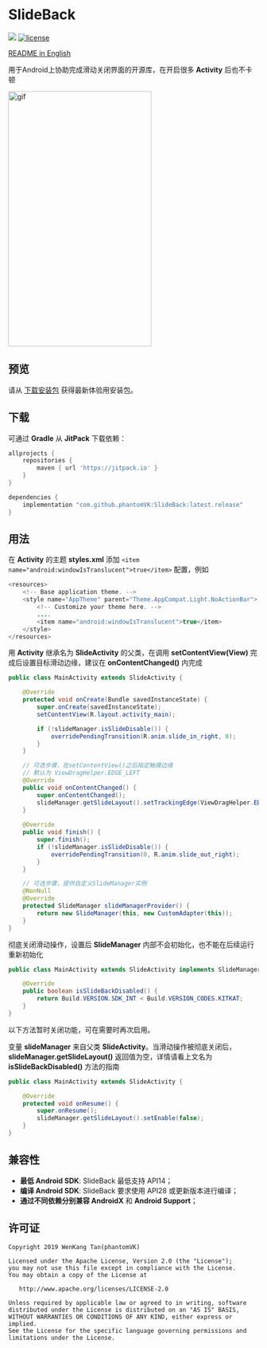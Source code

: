 SlideBack
=========

[![](https://jitpack.io/v/phantomVK/SlideBack.svg)](https://jitpack.io/#phantomVK/SlideBack) [![license](https://img.shields.io/badge/License-Apache2.0-brightgreen)](https://github.com/phantomVK/SlideBack/blob/master/LICENSE)

[README in English](./README.md)

用于Android上协助完成滑动关闭界面的开源库，在开启很多 __Activity__ 后也不卡顿

<img src="https://j.gifs.com/xn8gqB.gif" alt="gif" width="288" height="512" style="display: inline;"/>



预览
----------
请从 [下载安装包](./static/SlideBack_release.apk) 获得最新体验用安装包。



下载
-----------
可通过 __Gradle__ 从 __JitPack__ 下载依赖：

```groovy
allprojects {
    repositories {
        maven { url 'https://jitpack.io' }
    }
}

dependencies {
    implementation "com.github.phantomVK:SlideBack:latest.release"
}
```


用法
-------

在 __Activity__ 的主题 __styles.xml__ 添加 `<item name="android:windowIsTranslucent">true</item>` 配置，例如

```java
<resources>
    <!-- Base application theme. -->
    <style name="AppTheme" parent="Theme.AppCompat.Light.NoActionBar">
        <!-- Customize your theme here. -->
        ....
        <item name="android:windowIsTranslucent">true</item>
    </style>
</resources>
```

用 __Activity__ 继承名为 __SlideActivity__ 的父类，在调用 __setContentView(View)__ 完成后设置目标滑动边缘，建议在 __onContentChanged()__ 内完成

```java
public class MainActivity extends SlideActivity {

    @Override
    protected void onCreate(Bundle savedInstanceState) {
        super.onCreate(savedInstanceState);
        setContentView(R.layout.activity_main);

        if (!slideManager.isSlideDisable()) {
            overridePendingTransition(R.anim.slide_in_right, 0);
        }
    }

    // 可选步骤，在setContentView()之后指定触摸边缘
    // 默认为 ViewDragHelper.EDGE_LEFT
    @Override
    public void onContentChanged() {
        super.onContentChanged();
        slideManager.getSlideLayout().setTrackingEdge(ViewDragHelper.EDGE_RIGHT);
    }
    
    @Override
    public void finish() {
        super.finish();
        if (!slideManager.isSlideDisable()) {
            overridePendingTransition(0, R.anim.slide_out_right);
        }
    }

    // 可选步骤，提供自定义SlideManager实例
    @NonNull
    @Override
    protected SlideManager slideManagerProvider() {
        return new SlideManager(this, new CustomAdapter(this));
    }
}
```

彻底关闭滑动操作，设置后 __SlideManager__ 内部不会初始化，也不能在后续运行重新初始化

```java
public class MainActivity extends SlideActivity implements SlideManager.Conductor{

    @Override
    public boolean isSlideBackDisabled() {
        return Build.VERSION.SDK_INT < Build.VERSION_CODES.KITKAT;
    }
}
```

以下方法暂时关闭功能，可在需要时再次启用。

变量 __slideManager__ 来自父类 __SlideActivity__。当滑动操作被彻底关闭后，__slideManager.getSlideLayout()__ 返回值为空，详情请看上文名为 __isSlideBackDisabled()__ 方法的指南

```java
public class MainActivity extends SlideActivity {

    @Override
    protected void onResume() {
        super.onResume();
        slideManager.getSlideLayout().setEnable(false);
    }
}
```



兼容性
-------------

* **最低 Android SDK**: SlideBack 最低支持 API14；
* **编译 Android SDK**: SlideBack 要求使用 API28 或更新版本进行编译；
* **通过不同依赖分别兼容 AndroidX** 和 **Android Support**；



许可证
--------

```
Copyright 2019 WenKang Tan(phantomVK)

Licensed under the Apache License, Version 2.0 (the "License");
you may not use this file except in compliance with the License.
You may obtain a copy of the License at

   http://www.apache.org/licenses/LICENSE-2.0

Unless required by applicable law or agreed to in writing, software
distributed under the License is distributed on an "AS IS" BASIS,
WITHOUT WARRANTIES OR CONDITIONS OF ANY KIND, either express or implied.
See the License for the specific language governing permissions and
limitations under the License.
```